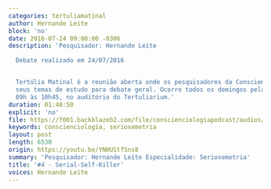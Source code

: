 ```yaml
---
categories: tertuliamatinal
author: Hernande Leite
block: 'no'
date: 2016-07-24 09:00:00 -0306
description: 'Pesquisador: Hernande Leite

  Debate realizado em 24/07/2016


  Tertúlia Matinal é a reunião aberta onde os pesquisadores da Conscienciologia apresentam
  seus temas de estudo para debate geral. Ocorre todos os domingos pela manhã, das
  09h às 10h45, no auditório do Tertuliarium.'
duration: 01:48:50
explicit: 'no'
file: https://f001.backblazeb2.com/file/conscienciologiapodcast/audios/YNHUStfSns8.m4a
keywords: conscienciologia, serioxemetria
layout: post
length: 6530
origin: https://youtu.be/YNHUStfSns8
summary: 'Pesquisador: Hernande Leite Especialidade: Serioxemetria'
title: '#4 - Serial-Self-Killer'
voices: Hernande Leite
---
```

